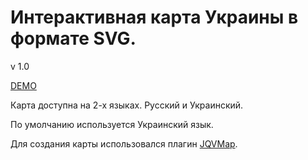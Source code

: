 # Интерактивная карта Украины в формате SVG.

v 1.0

<a href="http://benya.com.ua/github/jqvmap-ukraine/" title="DEMO">DEMO</a>

Карта доступна на 2-х языках. Русский и Украинский.

По умолчанию используется Украинский язык. 

Для создания карты использовался плагин <a href="https://github.com/manifestinteractive/jqvmap">JQVMap</a>.
